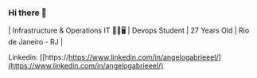 ### Hi there 👋
| Infrastructure & Operations IT 👨‍💻🖥️ | 
Devops Student | 27 Years Old | Rio de Janeiro - RJ |

Linkedin: [[https://https://www.linkedin.com/in/angelogabrieeel/](https://www.linkedin.com/in/angelogabrieeel/)
